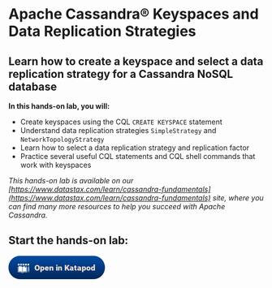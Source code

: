 # Apache Cassandra® Keyspaces and Data Replication Strategies

## Learn how to create a keyspace and select a data replication strategy for a Cassandra NoSQL database

**In this hands-on lab, you will:**
* Create keyspaces using the CQL `CREATE KEYSPACE` statement 
* Understand data replication strategies `SimpleStrategy` and `NetworkTopologyStrategy`
* Learn how to select a data replication strategy and replication factor
* Practice several useful CQL statements and CQL shell commands that work with keyspaces

_This hands-on lab is available on our [https://www.datastax.com/learn/cassandra-fundamentals](https://www.datastax.com/learn/cassandra-fundamentals) site, where you can find many more resources to help you succeed with Apache Cassandra._

## Start the hands-on lab:

[![Open in KataPod](https://github.com/DataStax-Academy/katapod-shared-assets/blob/main/images/open-in-katapod.png)](https://gitpod.io/#https://github.com/DataStax-Academy/cassandra-fundamentals-keyspaces/)
